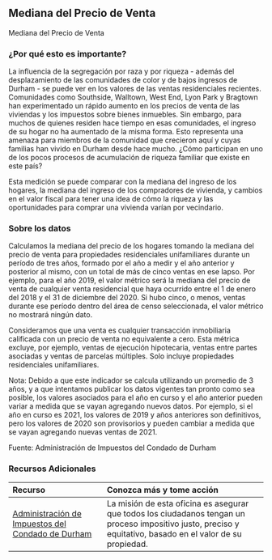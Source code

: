 ## Mediana del Precio de Venta
Mediana del Precio de Venta

### ¿Por qué esto es importante?
La influencia de la segregación por raza y por riqueza - además del desplazamiento de las comunidades de color y de bajos ingresos de Durham - se puede ver en los valores de las ventas residenciales recientes. Comunidades como Southside, Walltown, West End, Lyon Park y Bragtown han experimentado un rápido aumento en los precios de venta de las viviendas y los impuestos sobre bienes inmuebles. Sin embargo, para muchos de quienes residen hace tiempo en esas comunidades, el ingreso de su hogar no ha aumentado de la misma forma. Esto representa una amenaza para miembros de la comunidad que crecieron aquí y cuyas familias han vivido en Durham desde hace mucho. ¿Cómo participan en uno de los pocos procesos de acumulación de riqueza familiar que existe en este país? 

Esta medición se puede comparar con la mediana del ingreso de los hogares, la mediana del ingreso de los compradores de vivienda, y cambios en el valor fiscal para tener una idea de cómo la riqueza y las oportunidades para comprar una vivienda varían por vecindario.
 
### Sobre los datos
Calculamos la mediana del precio de los hogares tomando la mediana del precio de venta para propiedades residenciales unifamiliares durante un período de tres años, formado por el año a medir y el año anterior y posterior al mismo, con un total de más de cinco ventas en ese lapso. Por ejemplo, para el año 2019, el valor métrico será la mediana del precio de venta de cualquier venta residencial que haya ocurrido entre el 1 de enero del 2018 y el 31 de diciembre del 2020. Si hubo cinco, o menos, ventas durante ese período dentro del área de censo seleccionada, el valor métrico no mostrará ningún dato.

Consideramos que una venta es cualquier transacción inmobiliaria calificada con un precio de venta no equivalente a cero. Esta métrica excluye, por ejemplo, ventas de ejecución hipotecaria, ventas entre partes asociadas y ventas de parcelas múltiples. Solo incluye propiedades residenciales unifamiliares.

Nota: Debido a que este indicador se calcula utilizando un promedio de 3 años, y a que intentamos publicar los datos vigentes tan pronto como sea posible, los valores asociados para el año en curso y el año anterior pueden variar a medida que se vayan agregando nuevos datos. Por ejemplo, si el año en curso es 2021, los valores de 2019 y años anteriores son definitivos, pero los valores de 2020 son provisorios y pueden cambiar a medida que se vayan agregando nuevas ventas de 2021.

Fuente: Administración de Impuestos del Condado de Durham

### Recursos Adicionales
|Recurso | Conozca más y tome acción |
|:--- | :--- |
|[Administración de Impuestos del Condado de Durham](http://dconc.gov/government/departments-f-z/tax-administration)| La misión de esta oficina es asegurar que todos los ciudadanos tengan un proceso impositivo justo, preciso y equitativo, basado en el valor de su propiedad. |
